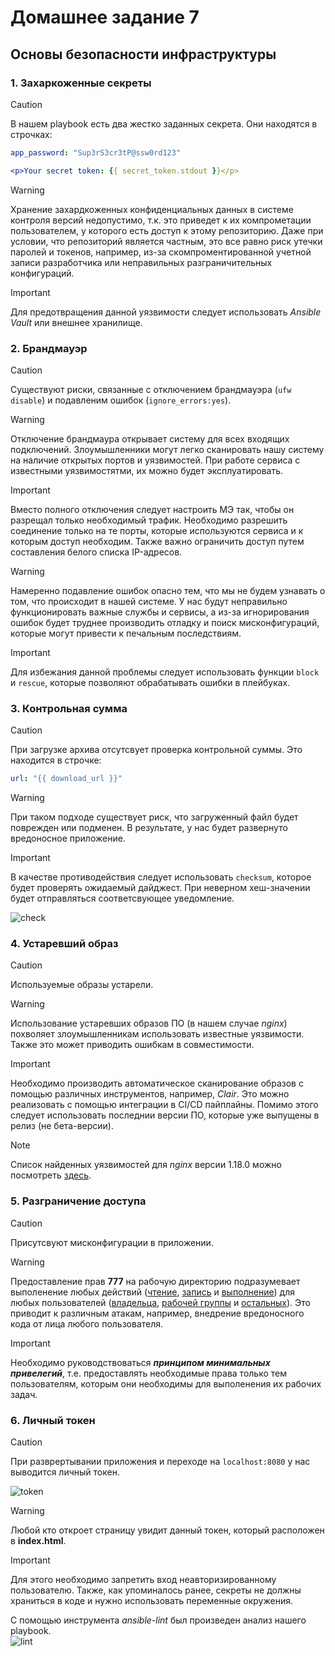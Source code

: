 # Домашнее задание 7
## Основы безопасности инфраструктуры
### 1. Захаркоженные секреты
> [!CAUTION]
> В нашем playbook есть два жестко заданных секрета. Они находятся в строчках:  
```yaml
app_password: "Sup3rS3cr3tP@ssw0rd123"
```  
```yaml 
<p>Your secret token: {{ secret_token.stdout }}</p>
```  
> [!WARNING]
> Хранение захардкоженных конфиденциальных данных в системе контроля версий недопустимо, т.к. это приведет к их компрометации пользователем, у которого есть доступ к этому репозиторию. Даже при условии, что репозиторий является частным, это все равно риск утечки паролей и токенов, например, из-за скомпроментированной учетной записи разработчика или неправильных разграничительных конфигураций.

> [!IMPORTANT]
> Для предотвращения данной уязвимости следует использовать *Ansible Vault* или внешнее хранилище.
### 2. Брандмауэр
> [!CAUTION]
> Существуют риски, связанные с отключением брандмауэра (```ufw disable```) и подавленим ошибок (```ignore_errors:yes```).

> [!WARNING]
> Отключение брандмаура открывает систему для всех входящих подключений. Злоумышленники могут легко сканировать нашу систему на наличие открытых портов и уязвимостей. При работе сервиса с известными уязвимостятми, их можно будет эксплуатировать.

> [!IMPORTANT]
> Вместо полного отключения следует настроить МЭ так, чтобы он разрещал только необходимый трафик. Необходимо разрешить соединение только на те порты, которые используются сервиса и к которым доступ необходим. Также важно ограничить доступ путем составления белого списка IP-адресов.

> [!WARNING]
> Намеренно подавление ошибок опасно тем, что мы не будем узнавать о том, что происходит в нашей системе. У нас будут неправильно функционировать важные службы и сервисы, а из-за игнорирования ошибок будет труднее производить отладку и поиск мисконфигураций, которые могут привести к печальным последствиям.

> [!IMPORTANT]
> Для избежания данной проблемы следует использовать функции ```block``` и ```rescue```, которые позволяют обрабатывать ошибки в плейбуках.
### 3. Контрольная сумма
> [!CAUTION]
> При загрузке архива отсутсвует проверка контрольной суммы. Это находится в строчке:  
```yaml
url: "{{ download_url }}"
```  
> [!WARNING]
> При таком подходе существует риск, что загруженный файл будет поврежден или подменен. В результате, у нас будет развернуто вредоносное приложение.

> [!IMPORTANT]
> В качестве противодействия следует использовать ```checksum```, которое будет проверять ожидаемый дайджест. При неверном хеш-значении будет отправляться соответсвующее уведомление.

![check](https://github.com/user-attachments/assets/85c56a85-accb-435b-a9a5-06876d9e1c6e)
### 4. Устаревший образ
> [!CAUTION]
> Используемые образы устарели.

> [!WARNING]
> Использование устаревших образов ПО (в нашем случае *nginx*) похволяет злоумышленникам использовать известные уязвимости. Также это может приводить ошибкам в совместимости.

> [!IMPORTANT]
> Необходимо производить автоматическое сканирование образов с помощью различных инструментов, например, *Clair*. Это можно реализовать с помощью интеграции в CI/CD пайплайны. Помимо этого следует использовать последнии версии ПО, которые уже выпущены в релиз (не бета-версии).

> [!NOTE]
> Список найденных уязвимостей для *nginx* версии 1.18.0 можно посмотреть [здесь](https://www.cybersecurity-help.cz/vdb/nginx/nginx/1.18.0/).
### 5. Разграничение доступа
> [!CAUTION]
> Присутсвуют мисконфигурации в приложении.

> [!WARNING]
> Предоставление прав **777** на рабочую директорию подразумевает выполенение любых действий (<ins>чтение</ins>, <ins>запись</ins> и <ins>выполнение</ins>) для любых пользователей (<ins>владельца</ins>, <ins>рабочей группы</ins> и <ins>остальных</ins>). Это приводит к различным атакам, например, внедрение вредоносного кода от лица любого пользователя.

> [!IMPORTANT]
> Необходимо руководствоваться ***принципом минимальных привелегий***, т.е. предоставлять необходимые права только тем пользователям, которым они необходимы для выполенения их рабочих задач.

### 6. Личный токен 
> [!CAUTION]
> При разврертывании приложения и переходе на ```localhost:8080``` у нас выводится личный токен.  

![token](https://github.com/user-attachments/assets/8bd15ee9-e02e-4e0f-9744-96256b282064)  
> [!WARNING]
> Любой кто откроет страницу увидит данный токен, который расположен в **index.html**.

> [!IMPORTANT]
> Для этого необходимо запретить вход неавторизированному пользователю. Также, как упоминалось ранее, секреты не должны храниться в коде и нужно использовать переменные окружения.

С помощью инструмента *ansible-lint* был произведен анализ нашего playbook.  
![lint](https://github.com/user-attachments/assets/44e10e62-efb5-4d72-ba7c-f08d6fd50929)
